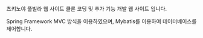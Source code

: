 츠키노야 풀빌라 웹 사이트 클론 코딩 및 추가 기능 개발 웹 사이트 입니다.

Spring Framework MVC 방식을 이용하였으며, Mybatis를 이용하여 데이터베이스를 제어합니다.
